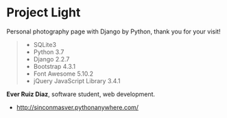 # Project Light
Personal photography page with Django by Python, thank you for your visit!

> - SQLite3
> - Python 3.7
> - Django 2.2.7
> - Bootstrap 4.3.1
> - Font Awesome 5.10.2
> - jQuery JavaScript Library 3.4.1


**Ever Ruiz Diaz**, software student, web development.
- http://sinconmasver.pythonanywhere.com/
